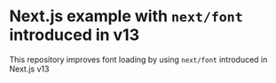 # Next.js example with `next/font` introduced in v13

This repository improves font loading by using `next/font` introduced in Next.js v13
